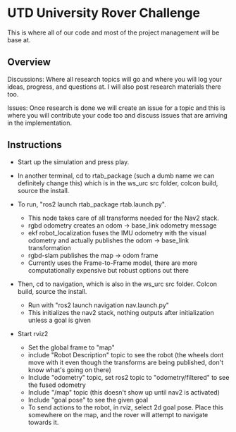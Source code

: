 # UTD University Rover Challenge

This is where all of our code and most of the project management will be base at.

## Overview

Discussions: Where all research topics will go and where you will log your ideas, progress, and questions at. I will also post research materials there too.

Issues: Once research is done we will create an issue for a topic and this is where you will contribute your code too and discuss issues that are arriving in the implementation.

## Instructions
- Start up the simulation and press play. 

- In another terminal, cd to rtab_package (such a dumb name we can definitely change this) which is in the ws_urc src folder, colcon build, source the install. 
- To run, "ros2 launch rtab_package rtab.launch.py". 
  - This node takes care of all transforms needed for the Nav2 stack.
  - rgbd odometry creates an odom -> base_link odometry message
  - ekf robot_localization fuses the IMU odometry with the visual odometry and actually publishes the odom -> base_link transformation
  - rgbd-slam publishes the map -> odom frame
  - Currently uses the Frame-to-Frame model, there are more computationally expensive but robust options out there
 
- Then, cd to navigation, which is also in the ws_urc src folder. Colcon build, source the install.
  - Run with "ros2 launch navigation nav.launch.py"
  - This initializes the nav2 stack, nothing outputs after initialization unless a goal is given
 
- Start rviz2
  - Set the global frame to "map"
  - include "Robot Description" topic to see the robot (the wheels dont move with it even though the transforms are being published, don't know what's going on there)
  - Include "odometry" topic, set ros2 topic to "odometry/filtered" to see the fused odometry
  - Include "/map" topic (this doesn't show up until nav2 is activated)
  - Include "goal pose" to see the given goal
  - To send actions to the robot, in rviz, select 2d goal pose. Place this somewhere on the map, and the rover will attempt to navigate towards it. 
